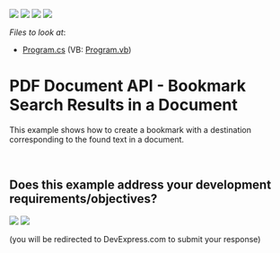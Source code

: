 <!-- default badges list -->
![](https://img.shields.io/endpoint?url=https://codecentral.devexpress.com/api/v1/VersionRange/128595376/24.2.1%2B)
[![](https://img.shields.io/badge/Open_in_DevExpress_Support_Center-FF7200?style=flat-square&logo=DevExpress&logoColor=white)](https://supportcenter.devexpress.com/ticket/details/T350881)
[![](https://img.shields.io/badge/📖_How_to_use_DevExpress_Examples-e9f6fc?style=flat-square)](https://docs.devexpress.com/GeneralInformation/403183)
[![](https://img.shields.io/badge/💬_Leave_Feedback-feecdd?style=flat-square)](#does-this-example-address-your-development-requirementsobjectives)
<!-- default badges end -->
<!-- default file list -->
*Files to look at*:

* [Program.cs](./CS/Destination/Program.cs) (VB: [Program.vb](./VB/Destination/Program.vb))
<!-- default file list end -->
# PDF Document API - Bookmark Search Results in a Document


This example shows how to create a bookmark with a destination corresponding to the found text in a document. 

<br/>


<!-- feedback -->
## Does this example address your development requirements/objectives?

[<img src="https://www.devexpress.com/support/examples/i/yes-button.svg"/>](https://www.devexpress.com/support/examples/survey.xml?utm_source=github&utm_campaign=pdf-document-api-bookmark-search-results-in-document&~~~was_helpful=yes) [<img src="https://www.devexpress.com/support/examples/i/no-button.svg"/>](https://www.devexpress.com/support/examples/survey.xml?utm_source=github&utm_campaign=pdf-document-api-bookmark-search-results-in-document&~~~was_helpful=no)

(you will be redirected to DevExpress.com to submit your response)
<!-- feedback end -->
